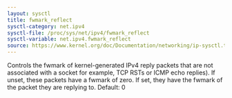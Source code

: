 ```yaml
---
layout: sysctl
title: fwmark_reflect
sysctl-category: net.ipv4
sysctl-file: /proc/sys/net/ipv4/fwmark_reflect
sysctl-variable: net.ipv4.fwmark_reflect
source: https://www.kernel.org/doc/Documentation/networking/ip-sysctl.txt
---
```

Controls the fwmark of kernel-generated IPv4 reply packets that are not
associated with a socket for example, TCP RSTs or ICMP echo replies).
If unset, these packets have a fwmark of zero. If set, they have the
fwmark of the packet they are replying to.
Default: 0

